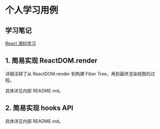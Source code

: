 # 个人学习用例

## 学习笔记

[React 源码学习](https://www.yuque.com/docs/share/995389d2-acae-4a75-9711-66937ef6fa7f?#)

## 1. 简易实现 ReactDOM.render

详细注释了从 ReactDOM.render 到构建 Fiber Tree，再到最终渲染视图的过程。

具体详见内部 README.md。

## 2. 简易实现 hooks API

具体详见内部 README.md。

